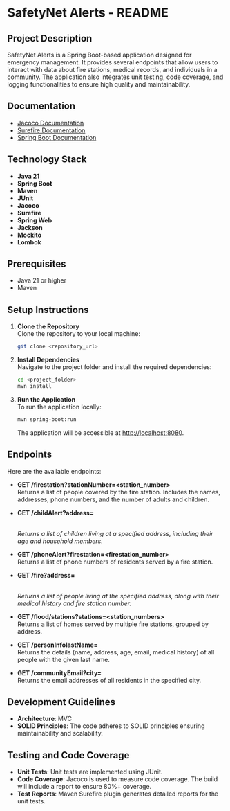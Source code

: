 # SafetyNet Alerts - README

## Project Description

SafetyNet Alerts is a Spring Boot-based application designed for emergency management. It provides several endpoints that allow users to interact with data about fire stations, medical records, and individuals in a community. The application also integrates unit testing, code coverage, and logging functionalities to ensure high quality and maintainability.

## Documentation

- [Jacoco Documentation](https://GuillBuj.github.io/SafetyNetAlerts/jacoco/)
- [Surefire Documentation](https://GuillBuj.github.io/SafetyNetAlerts/surefire-reports/)
- [Spring Boot Documentation](https://GuillBuj.github.io/SafetyNetAlerts/apidocs/)


## Technology Stack

- **Java 21**
- **Spring Boot**
- **Maven** 
- **JUnit** 
- **Jacoco**
- **Surefire** 
- **Spring Web** 
- **Jackson** 
- **Mockito** 
- **Lombok**

## Prerequisites

- Java 21 or higher
- Maven

## Setup Instructions

1. **Clone the Repository**  
   Clone the repository to your local machine:
   ```bash
   git clone <repository_url>
   ```

2. **Install Dependencies**  
   Navigate to the project folder and install the required dependencies:
   ```bash
   cd <project_folder>
   mvn install
   ```

3. **Run the Application**  
   To run the application locally:
   ```bash
   mvn spring-boot:run
   ```

   The application will be accessible at [http://localhost:8080](/endpoint).

## Endpoints

Here are the available endpoints:

- **GET /firestation?stationNumber=<station_number>**  
  Returns a list of people covered by the fire station. Includes the names, addresses, phone numbers, and the number of adults and children.

- **GET /childAlert?address=<address>**  
  Returns a list of children living at a specified address, including their age and household members.

- **GET /phoneAlert?firestation=<firestation_number>**  
  Returns a list of phone numbers of residents served by a fire station.

- **GET /fire?address=<address>**  
  Returns a list of people living at the specified address, along with their medical history and fire station number.

- **GET /flood/stations?stations=<station_numbers>**  
  Returns a list of homes served by multiple fire stations, grouped by address.

- **GET /personInfolastName=<lastName>**  
  Returns the details (name, address, age, email, medical history) of all people with the given last name.

- **GET /communityEmail?city=<city>**  
  Returns the email addresses of all residents in the specified city.

## Development Guidelines

- **Architecture**: MVC
- **SOLID Principles**: The code adheres to SOLID principles ensuring maintainability and scalability.
  
## Testing and Code Coverage

- **Unit Tests**: Unit tests are implemented using JUnit.
- **Code Coverage**: Jacoco is used to measure code coverage. The build will include a report to ensure 80%+ coverage.
- **Test Reports**: Maven Surefire plugin generates detailed reports for the unit tests.